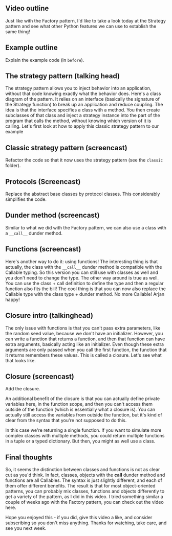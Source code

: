 ## Video outline

Just like with the Factory pattern, I'd like to take a look today at the Strategy pattern and see what other Python features we can use to establish the same thing!

## Example outline

Explain the example code (in `before`).

## The strategy pattern (talking head)

The strategy pattern allows you to inject behavior into an application, without that code knowing exactly what the behavior does. Here's a class diagram of the pattern. It relies on an interface (basically the signature of the Strategy function) to break up an application and reduce coupling. The idea is that the interface specifies a class with a method. You then create subclasses of that class and inject a strategy instance into the part of the program that calls the method, without knowing which version of it is calling. Let's first look at how to apply this classic strategy pattern to our example

## Classic strategy pattern (screencast)

Refactor the code so that it now uses the strategy pattern (see the `classic` folder).

## Protocols (Screencast)

Replace the abstract base classes by protocol classes. This considerably simplifies the code.

## Dunder method (screencast)

Similar to what we did with the Factory pattern, we can also use a class with a `__call__` dunder method.

## Functions (screencast)

Here's another way to do it: using functions! The interesting thing is that actually, the class with the `__call__` dunder method is compatible with the Callable typing. So this version you can still use with classes as well and you don't need to change the type. The other way around is true as well. You can use the class + call definition to define the type and then a regular function also fits the bill! The cool thing is that you can now also replace the Callable type with the class type + dunder method. No more Callable! Arjan happy!

## Closure intro (talkinghead)

The only issue with functions is that you can't pass extra parameters, like the random seed value, because we don't have an initializer. However, you can write a function that returns a function, and then that function can have extra arguments, basically acting like an initializer. Even though these extra arguments are only passed when you call the first function, the function that it returns remembers these values. This is called a closure. Let's see what that looks like.

## Closure (screencast)

Add the closure.

An additional benefit of the closure is that you can actually define private variables here, in the function scope, and then you can't access them outside of the function (which is essentially what a closure is). You can actually still access the variables from outside the function, but it's kind of clear from the syntax that you're not supposed to do this.

In this case we're returning a single function. If you want to simulate more complex classes with multiple methods, you could return multiple functions in a tuple or a typed dictionary. But then, you might as well use a class.

## Final thoughts

So, it seems the distinction between classes and functions is not as clear cut as you'd think. In fact, classes, objects with the **call** dunder method and functions are all Callables. The syntax is just slightly different, and each of them offer different benefits. The result is that for most object-oriented patterns, you can probably mix classes, functions and objects differently to get a variety of the pattern, as I did in this video. I tried something similar a couple of weeks ago with the Factory pattern, you can check out the video here.

Hope you enjoyed this - if you did, give this video a like, and consider subscribing so you don't miss anything. Thanks for watching, take care, and see you next week.
